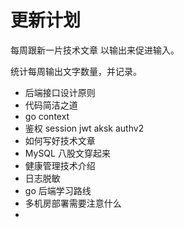 # 更新计划
每周跟新一片技术文章
以输出来促进输入。

统计每周输出文字数量，并记录。

+   后端接口设计原则
+   代码简洁之道
+   go context
+   鉴权 session jwt aksk authv2
+   如何写好技术文章
+   MySQL 八股文穿起来
+   健康管理技术介绍
+   日志脱敏
+   go 后端学习路线
+   多机房部署需要注意什么
+   

